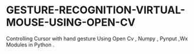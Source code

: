 # GESTURE-RECOGNITION-VIRTUAL-MOUSE-USING-OPEN-CV
 Controlling Cursor with hand gesture Using Open Cv , Numpy , Pynput ,Wx  Modules in Python . 
